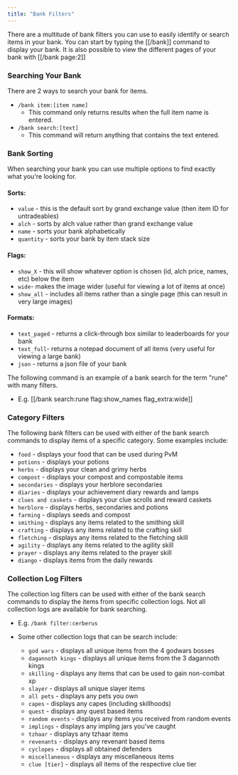 ```yaml
---
title: "Bank Filters"
---
```


There are a multitude of bank filters you can use to easily identify or search items in your bank. You can start by typing the [[/bank]] command to display your bank. It is also possible to view the different pages of your bank with [[/bank page:2]]

### Searching Your Bank

There are 2 ways to search your bank for items.

- `/bank item:[item name]`
  - This command only returns results when the full item name is entered.
- `/bank search:[text]`
  - This command will return anything that contains the text entered.

### Bank Sorting

When searching your bank you can use multiple options to find exactly what you're looking for.

#### Sorts:

- `value` - this is the default sort by grand exchange value (then item ID for untradeables)
- `alch` - sorts by alch value rather than grand exchange value
- `name` - sorts your bank alphabetically
- `quantity` - sorts your bank by item stack size

#### Flags:

- `show_X` - this will show whatever option is chosen (id, alch price, names, etc) below the item
- `wide`- makes the image wider (useful for viewing a lot of items at once)
- `show_all` - includes all items rather than a single page (this can result in very large images)

#### Formats:

- `text_paged` - returns a click-through box similar to leaderboards for your bank
- `text_full`- returns a notepad document of all items (very useful for viewing a large bank)
- `json` - returns a json file of your bank

The following command is an example of a bank search for the term "rune" with many filters.

- E.g. [[/bank search\:rune flag\:show_names flag_extra\:wide]]

### Category Filters

The following bank filters can be used with either of the bank search commands to display items of a specific category. Some examples include:

- `food` - displays your food that can be used during PvM
- `potions` - displays your potions
- `herbs` - displays your clean and grimy herbs
- `compost` - displays your compost and compostable items
- `secondaries` - displays your herblore secondaries
- `diaries` - displays your achievement diary rewards and lamps
- `clues and caskets` - displays your clue scrolls and reward caskets
- `herblore` - displays herbs, secondaries and potions
- `farming` - displays seeds and compost
- `smithing` - displays any items related to the smithing skill
- `crafting` - displays any items related to the crafting skill
- `fletching` - displays any items related to the fletching skill
- `agility` - displays any items related to the agility skill
- `prayer` - displays any items related to the prayer skill
- `diango` - displays items from the daily rewards

### Collection Log Filters

The collection log filters can be used with either of the bank search commands to display the items from specific collection logs. Not all collection logs are available for bank searching.

- E.g. `/bank filter:cerberus`

- Some other collection logs that can be search include:
  - `god wars` - displays all unique items from the 4 godwars bosses
  - `dagannoth kings` - displays all unique items from the 3 dagannoth kings
  - `skilling` - displays any items that can be used to gain non-combat xp
  - `slayer` - displays all unique slayer items
  - `all pets` - displays any pets you own
  - `capes` - displays any capes (including skillhoods)
  - `quest` - displays any quest based items
  - `random events` - displays any items you received from random events
  - `implings` - displays any impling jars you've caught
  - `tzhaar` - displays any tzhaar items
  - `revenants` - displays any revenant based items
  - `cyclopes` - displays all obtained defenders
  - `miscellaneous` - displays any miscellaneous items
  - `clue [tier]` - displays all items of the respective clue tier

